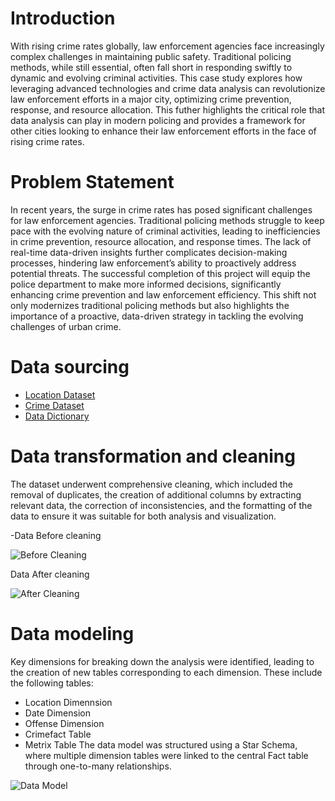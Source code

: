 # Introduction
With rising crime rates globally, law enforcement agencies face increasingly complex challenges in maintaining public safety. Traditional policing methods, while still essential, often fall short in responding swiftly to dynamic and evolving criminal activities. This case study explores how leveraging advanced technologies and crime data analysis can revolutionize law enforcement efforts in a major city, optimizing crime prevention, response, and resource allocation. This futher highlights the critical role that data analysis can play in modern policing and provides a framework for other cities looking to enhance their law enforcement efforts in the face of rising crime rates.







# Problem Statement
In recent years, the surge in crime rates has posed significant challenges for law enforcement agencies. Traditional policing methods struggle to keep pace with the evolving nature of criminal activities, leading to inefficiencies in crime prevention, resource allocation, and response times. The lack of real-time data-driven insights further complicates decision-making processes, hindering law enforcement’s ability to proactively address potential threats. The successful completion of this project will equip the police department to make more informed decisions, significantly enhancing crime prevention and law enforcement efficiency. This shift not only modernizes traditional policing methods but also highlights the importance of a proactive, data-driven strategy in tackling the evolving challenges of urban crime.
# Data sourcing
- [Location Dataset](https://docs.google.com/spreadsheets/d/1R1Vs6hZuWCk7KHzaHeaizCHDH-ob39IRCSRFo6bskIk/edit?usp=sharing)
- [Crime Dataset](https://docs.google.com/spreadsheets/d/1WQ-oucMeizVOPiLD9WlyFAnBejeHyGsFHIZjs0cawLU/edit?usp=sharing)
- [Data Dictionary](https://docs.google.com/document/d/1931IJpxFdsm9XS15EMpSNrRXQzbcnbl2MDq0p1cQULc/edit?usp=sharing)

# Data transformation and cleaning
The dataset underwent comprehensive cleaning, which included the removal of duplicates, the creation of additional columns by extracting relevant data, the correction of inconsistencies, and the formatting of the data to ensure it was suitable for both analysis and visualization.

-Data Before cleaning



![Before Cleaning](https://github.com/user-attachments/assets/9688d3c6-f074-44ea-b644-f1961837aeb1)



Data After cleaning



![After Cleaning](https://github.com/user-attachments/assets/1a225b77-f963-4167-bd45-9d9b7e7a5ad4)



# Data modeling
Key dimensions for breaking down the analysis were identified, leading to the creation of new tables corresponding to each dimension. These include the following tables:
- Location Dimennsion
- Date Dimension
- Offense Dimension
- Crimefact Table
-  Metrix Table
  The data model was structured using a Star Schema, where multiple dimension tables were linked to the central Fact table through one-to-many relationships.


![Data Model](https://github.com/user-attachments/assets/cfc6bfa3-3719-49b8-a79c-4e843085ba87)

  
